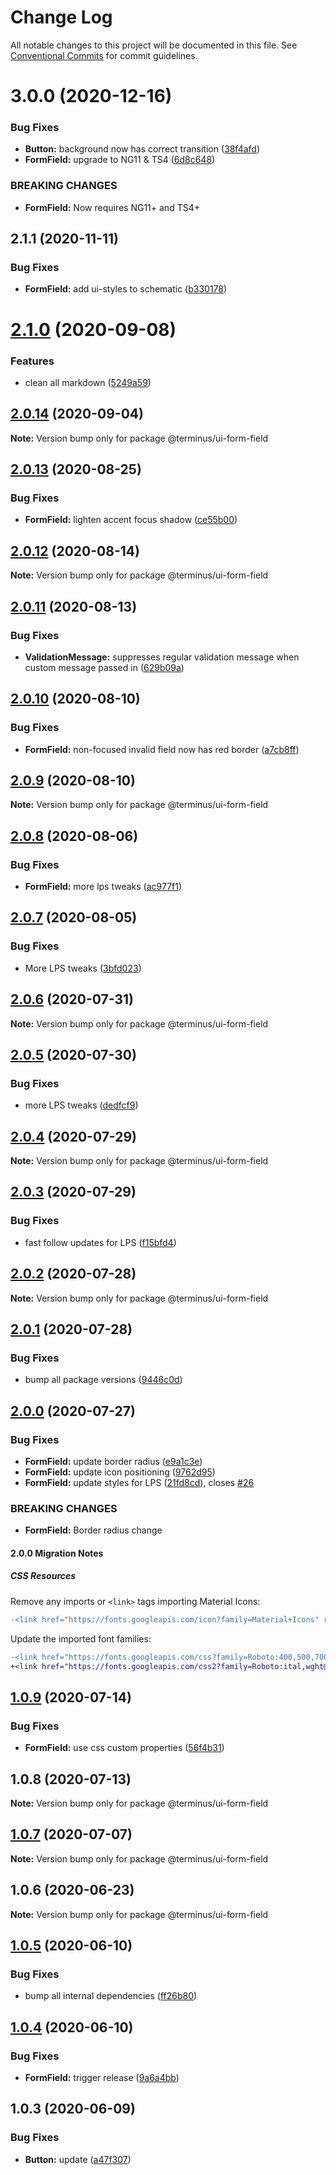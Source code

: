# Change Log

All notable changes to this project will be documented in this file.
See [Conventional Commits](https://conventionalcommits.org) for commit guidelines.

# 3.0.0 (2020-12-16)


### Bug Fixes

* **Button:** background now has correct transition ([38f4afd](https://github.com/GetTerminus/terminus-oss/commit/38f4afd779813eab15ceea23b760ff5e6940c7bc))
* **FormField:** upgrade to NG11 & TS4 ([6d8c648](https://github.com/GetTerminus/terminus-oss/commit/6d8c648e26954f11ca4dbd3b9f5fb1d36c7c0816))


### BREAKING CHANGES

* **FormField:** Now requires NG11+ and TS4+





## 2.1.1 (2020-11-11)


### Bug Fixes

* **FormField:** add ui-styles to schematic ([b330178](https://github.com/GetTerminus/terminus-oss/commit/b3301782082b74ad5c2186bd9b54e8703b5ea295))





# [2.1.0](https://github.com/GetTerminus/terminus-oss/compare/@terminus/ui-form-field@2.0.14...@terminus/ui-form-field@2.1.0) (2020-09-08)


### Features

* clean all markdown ([5249a59](https://github.com/GetTerminus/terminus-oss/commit/5249a59486be63b6d9a0be7a801defb9b6adcedc))





## [2.0.14](https://github.com/GetTerminus/terminus-oss/compare/@terminus/ui-form-field@2.0.13...@terminus/ui-form-field@2.0.14) (2020-09-04)

**Note:** Version bump only for package @terminus/ui-form-field





## [2.0.13](https://github.com/GetTerminus/terminus-oss/compare/@terminus/ui-form-field@2.0.12...@terminus/ui-form-field@2.0.13) (2020-08-25)

### Bug Fixes

* **FormField:** lighten accent focus shadow ([ce55b00](https://github.com/GetTerminus/terminus-oss/commit/ce55b006eeb4983cfa8be43b168eda2be5a762f4))

## [2.0.12](https://github.com/GetTerminus/terminus-oss/compare/@terminus/ui-form-field@2.0.11...@terminus/ui-form-field@2.0.12) (2020-08-14)

**Note:** Version bump only for package @terminus/ui-form-field

## [2.0.11](https://github.com/GetTerminus/terminus-oss/compare/@terminus/ui-form-field@2.0.10...@terminus/ui-form-field@2.0.11) (2020-08-13)

### Bug Fixes

* **ValidationMessage:** suppresses regular validation message when custom message passed in ([629b09a](https://github.com/GetTerminus/terminus-oss/commit/629b09acd356208b1ba891248225d696bfa7ed0f))

## [2.0.10](https://github.com/GetTerminus/terminus-oss/compare/@terminus/ui-form-field@2.0.9...@terminus/ui-form-field@2.0.10) (2020-08-10)

### Bug Fixes

* **FormField:** non-focused invalid field now has red border ([a7cb8ff](https://github.com/GetTerminus/terminus-oss/commit/a7cb8ff1e3699a45de411a649d7415ceae4ca12c))

## [2.0.9](https://github.com/GetTerminus/terminus-oss/compare/@terminus/ui-form-field@2.0.8...@terminus/ui-form-field@2.0.9) (2020-08-10)

**Note:** Version bump only for package @terminus/ui-form-field

## [2.0.8](https://github.com/GetTerminus/terminus-oss/compare/@terminus/ui-form-field@2.0.7...@terminus/ui-form-field@2.0.8) (2020-08-06)

### Bug Fixes

* **FormField:** more lps tweaks ([ac977f1](https://github.com/GetTerminus/terminus-oss/commit/ac977f185c218ee9a0f042ca55bf059b55587b2d))

## [2.0.7](https://github.com/GetTerminus/terminus-oss/compare/@terminus/ui-form-field@2.0.6...@terminus/ui-form-field@2.0.7) (2020-08-05)

### Bug Fixes

* More LPS tweaks ([3bfd023](https://github.com/GetTerminus/terminus-oss/commit/3bfd023788f06b3bd609493d3308f902c11f0dcd))

## [2.0.6](https://github.com/GetTerminus/terminus-oss/compare/@terminus/ui-form-field@2.0.5...@terminus/ui-form-field@2.0.6) (2020-07-31)

**Note:** Version bump only for package @terminus/ui-form-field

## [2.0.5](https://github.com/GetTerminus/terminus-oss/compare/@terminus/ui-form-field@2.0.4...@terminus/ui-form-field@2.0.5) (2020-07-30)

### Bug Fixes

* more LPS tweaks ([dedfcf9](https://github.com/GetTerminus/terminus-oss/commit/dedfcf947e3bcd33041b388ccab9bcc5bf273f51))

## [2.0.4](https://github.com/GetTerminus/terminus-oss/compare/@terminus/ui-form-field@2.0.3...@terminus/ui-form-field@2.0.4) (2020-07-29)

**Note:** Version bump only for package @terminus/ui-form-field

## [2.0.3](https://github.com/GetTerminus/terminus-oss/compare/@terminus/ui-form-field@2.0.2...@terminus/ui-form-field@2.0.3) (2020-07-29)

### Bug Fixes

* fast follow updates for LPS ([f15bfd4](https://github.com/GetTerminus/terminus-oss/commit/f15bfd4fa088da2fea76e9964c664bad8844e740))

## [2.0.2](https://github.com/GetTerminus/terminus-oss/compare/@terminus/ui-form-field@2.0.1...@terminus/ui-form-field@2.0.2) (2020-07-28)

**Note:** Version bump only for package @terminus/ui-form-field

## [2.0.1](https://github.com/GetTerminus/terminus-oss/compare/@terminus/ui-form-field@2.0.0...@terminus/ui-form-field@2.0.1) (2020-07-28)

### Bug Fixes

* bump all package versions ([9446c0d](https://github.com/GetTerminus/terminus-oss/commit/9446c0d5cde3bd693cfba7cabbfd2db443a47b00))

## [2.0.0](https://github.com/GetTerminus/terminus-oss/compare/@terminus/ui-form-field@1.0.9...@terminus/ui-form-field@2.0.0) (2020-07-27)

### Bug Fixes

* **FormField:** update border radius ([e9a1c3e](https://github.com/GetTerminus/terminus-oss/commit/e9a1c3e3a33a62b367b034817cfdf63635fe0dff))
* **FormField:** update icon positioning ([9762d95](https://github.com/GetTerminus/terminus-oss/commit/9762d957312d848d14e7b083771bba941e4618bb))
* **FormField:** update styles for LPS ([21fd8cd](https://github.com/GetTerminus/terminus-oss/commit/21fd8cde1daaffca1ef2073d1a2b11a18c869f9f)), closes [#26](https://github.com/GetTerminus/terminus-oss/issues/26)

### BREAKING CHANGES

* **FormField:** Border radius change

#### 2.0.0 Migration Notes

##### CSS Resources

Remove any imports or `<link>` tags importing Material Icons:

```diff
-<link href="https://fonts.googleapis.com/icon?family=Material+Icons" rel="stylesheet">
```

Update the imported font families:

```diff
-<link href="https://fonts.googleapis.com/css?family=Roboto:400,500,700" rel="stylesheet">
+<link href="https://fonts.googleapis.com/css2?family=Roboto:ital,wght@0,400;0,500;0,700;1,400&display=swap" rel="stylesheet">
```

## [1.0.9](https://github.com/GetTerminus/terminus-oss/compare/@terminus/ui-form-field@1.0.8...@terminus/ui-form-field@1.0.9) (2020-07-14)

### Bug Fixes

* **FormField:** use css custom properties ([56f4b31](https://github.com/GetTerminus/terminus-oss/commit/56f4b31baf6b7bdaad5b89060f0efa3aace2a22e))

## 1.0.8 (2020-07-13)

**Note:** Version bump only for package @terminus/ui-form-field

## [1.0.7](https://github.com/GetTerminus/terminus-oss/compare/@terminus/ui-form-field@1.0.6...@terminus/ui-form-field@1.0.7) (2020-07-07)

**Note:** Version bump only for package @terminus/ui-form-field

## 1.0.6 (2020-06-23)

**Note:** Version bump only for package @terminus/ui-form-field

## [1.0.5](https://github.com/GetTerminus/terminus-oss/compare/@terminus/ui-form-field@1.0.4...@terminus/ui-form-field@1.0.5) (2020-06-10)

### Bug Fixes

* bump all internal dependencies ([ff26b80](https://github.com/GetTerminus/terminus-oss/commit/ff26b806bb599401f006996be5b567a378e68ef3))

## [1.0.4](https://github.com/GetTerminus/terminus-oss/compare/@terminus/ui-form-field@1.0.3...@terminus/ui-form-field@1.0.4) (2020-06-10)

### Bug Fixes

* **FormField:** trigger release ([9a6a4bb](https://github.com/GetTerminus/terminus-oss/commit/9a6a4bbd410adc6eab94891164ae1ab8804c1350))

## 1.0.3 (2020-06-09)

### Bug Fixes

* **Button:** update ([a47f307](https://github.com/GetTerminus/terminus-oss/commit/a47f30757b9216d6ee76788c117e76eacf5289e5))
